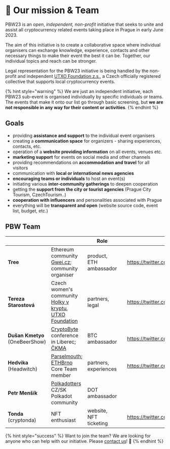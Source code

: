 # 💙 Our mission & Team

PBW23 is an _open_, _independent, non-profit_ initiative that seeks to unite and assist all cryptocurrency related events taking place in Prague in early June 2023.

The aim of this initiative is to create a collaborative space where individual organisers can exchange knowledge, experience, contacts and other necessary things to make their event the best it can be. Together, our individual topics and reach can be stronger.

Legal representation for the PBW23 initiative is being handled by the non-profit and independent [UTXO Foundation z.s.](https://utxo.foundation/), a Czech officially registered collective that supports local cryptocurrency events.

{% hint style="warning" %}
We are just an independent initiative, each PBW23 sub-event is organised individually by specific individuals or teams. The events that make it onto our list go through basic screening, but **we are not responsible in any way for their content or activities**.
{% endhint %}

## Goals

* providing **assistance and support** to the individual event organisers
* creating a **communication space** for organizers - sharing experiences, contacts, etc.
* operation of a **website providing information** on all events, venues etc.
* **marketing support** for events on social media and other channels
* providing recommendations on **accommodation and travel** for all visitors
* communication with **local or international news agencies**
* **encouraging teams or individuals** to host an event(s)
* initiating various **inter-community gatherings** to deepen cooperation
* getting the **support from the city or tourist agencies** (Prague City Tourism, CzechTourism..)
* **cooperation with influencers** and personalities associated with Prague
* everything will be **transparent and open** (website source code, event list, budget, etc.)

## PBW Team

<table data-view="cards"><thead><tr><th></th><th></th><th>Role</th><th data-hidden data-card-cover data-type="files"></th><th data-hidden data-card-target data-type="content-ref"></th></tr></thead><tbody><tr><td><strong>Tree</strong></td><td>Ethereum community <a href="http://gwei.cz/">Gwei.cz</a>; community organiser</td><td>product, ETH ambassador</td><td></td><td><a href="https://twitter.com/treecz">https://twitter.com/treecz</a></td></tr><tr><td><strong>Tereza Starostová</strong></td><td>Czech women's community <a href="https://holkyvkryptu.cz/">Holky v kryptu</a>, <a href="https://utxo.foundation/">UTXO Foundation</a></td><td>partners, legal</td><td></td><td><a href="https://twitter.com/terkastarostova">https://twitter.com/terkastarostova</a></td></tr><tr><td><strong>Dušan Kmetyo</strong> (OneBeerShow)</td><td><a href="https://cryptobyte.cz/">CryptoByte</a> conference in Liberec; <a href="https://ckma.cz/">ČKMA</a></td><td>BTC ambassador</td><td></td><td><a href="https://twitter.com/DusanKmetyo">https://twitter.com/DusanKmetyo</a></td></tr><tr><td><strong>Hedvika</strong> (Headwitch)</td><td><a href="https://parselmouth.readthedocs.io/">Parselmouth</a>; <a href="https://ethbrno.cz/">ETHBrno</a> Core Team member</td><td>partners, experiences</td><td></td><td><a href="https://twitter.com/HedvikaPa">https://twitter.com/HedvikaPa</a></td></tr><tr><td><strong>Petr Menšík</strong></td><td><a href="https://twitter.com/polkadotterss">Polkadotters</a> CZ/SK Polkadot community</td><td>DOT ambassador</td><td></td><td></td></tr><tr><td><strong>Tonda</strong> (cryptonda)</td><td>NFT enthusiast</td><td>website, NFT ticketing</td><td></td><td><a href="https://twitter.com/cryptondacz">https://twitter.com/cryptondacz</a></td></tr></tbody></table>



{% hint style="success" %}
Want to join the team? We are looking for anyone who can help with our initiative. Please [contact us](../contact-us.md)! :pray:
{% endhint %}
